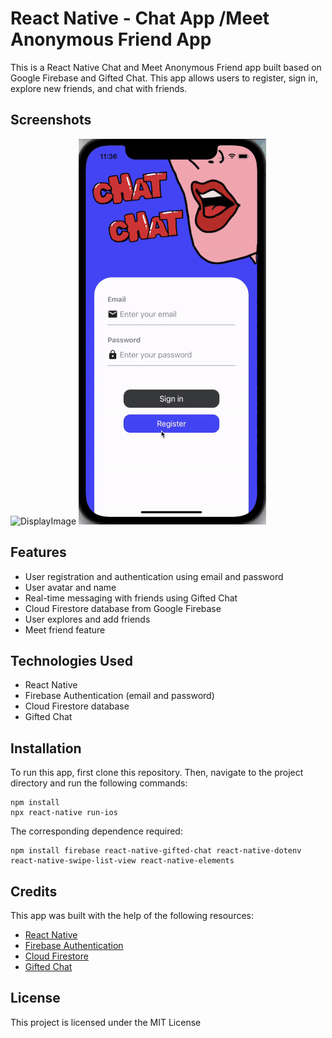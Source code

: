 # React Native - Chat App /Meet Anonymous Friend App

This is a React Native Chat and Meet Anonymous Friend app built based on Google Firebase and Gifted Chat. This app allows users to register, sign in, explore new friends, and chat with friends.

## Screenshots

![DisplayImage](./assets/display.png)
![DisplayImage](./assets/app.gif)
<!-- ![App Demo](./assets/intro_webp.webp) -->
## Features

- User registration and authentication using email and password
- User avatar and name
- Real-time messaging with friends using Gifted Chat
- Cloud Firestore database from Google Firebase
- User explores and add friends
- Meet friend feature

## Technologies Used

- React Native
- Firebase Authentication (email and password)
- Cloud Firestore database
- Gifted Chat

## Installation

To run this app, first clone this repository. Then, navigate to the project directory and run the following commands:

```
npm install
npx react-native run-ios
```

The corresponding dependence required:
```
npm install firebase react-native-gifted-chat react-native-dotenv react-native-swipe-list-view react-native-elements

```

## Credits

This app was built with the help of the following resources:

- [React Native](https://reactnative.dev/)
- [Firebase Authentication](https://firebase.google.com/docs/auth)
- [Cloud Firestore](https://firebase.google.com/docs/firestore)
- [Gifted Chat](https://www.npmjs.com/package/react-native-gifted-chat)

## License

This project is licensed under the MIT License 